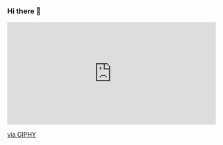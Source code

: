 ### Hi there 👋

<iframe src="https://giphy.com/embed/heOKY8nrJUMfK" width="480" height="236" frameBorder="0" class="giphy-embed" allowFullScreen></iframe><p><a href="https://giphy.com/gifs/night-heOKY8nrJUMfK">via GIPHY</a></p>

<!--
**MaryAtskey/MaryAtskey** is a ✨ _special_ ✨ repository because its `README.md` (this file) appears on your GitHub profile.

Here are some ideas to get you started:

- 🔭 I’m currently working on ...
- 🌱 I’m currently learning ...
- 👯 I’m looking to collaborate on ...
- 🤔 I’m looking for help with ...
- 💬 Ask me about ...
- 📫 How to reach me: ...
- 😄 Pronouns: ...
- ⚡ Fun fact: ...
-->
